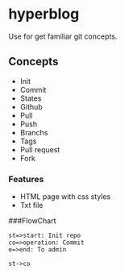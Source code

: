 # hyperblog
Use for get familiar git concepts.

## Concepts
- Init
- Commit
- States
- Github
- Pull
- Push
- Branchs
- Tags
- Pull request
- Fork

### Features

- HTML page with css styles
- Txt file


###FlowChart

```flow
st=>start: Init repo
co=>operation: Commit
e=>end: To admin

st->co